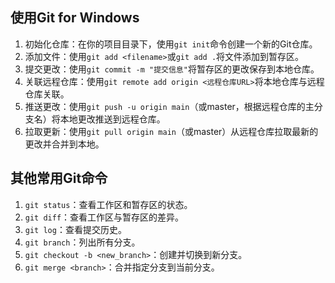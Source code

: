 ## 使用Git for Windows
1. 初始化仓库：在你的项目目录下，使用`git init`命令创建一个新的Git仓库。
2. 添加文件：使用`git add <filename>`或`git add .`将文件添加到暂存区。
3. 提交更改：使用`git commit -m "提交信息"`将暂存区的更改保存到本地仓库。
4. 关联远程仓库：使用`git remote add origin <远程仓库URL>`将本地仓库与远程仓库关联。
5. 推送更改：使用`git push -u origin main`（或master，根据远程仓库的主分支名）将本地更改推送到远程仓库。 
6. 拉取更新：使用`git pull origin main`（或master）从远程仓库拉取最新的更改并合并到本地。 
## 其他常用Git命令
1. `git status`：查看工作区和暂存区的状态。 
2. `git diff`：查看工作区与暂存区的差异。 
3. `git log`：查看提交历史。
4. `git branch`：列出所有分支。
5. `git checkout -b <new_branch>`：创建并切换到新分支。
6. `git merge <branch>`：合并指定分支到当前分支。